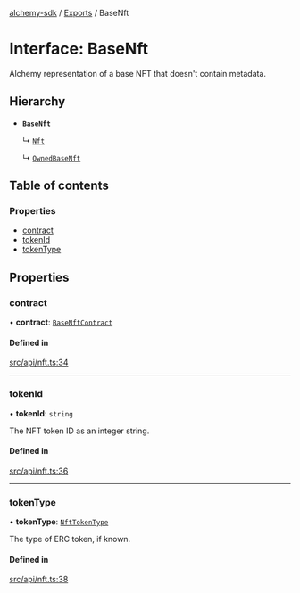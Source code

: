 [alchemy-sdk](../README.md) / [Exports](../modules.md) / BaseNft

# Interface: BaseNft

Alchemy representation of a base NFT that doesn't contain metadata.

## Hierarchy

- **`BaseNft`**

  ↳ [`Nft`](Nft.md)

  ↳ [`OwnedBaseNft`](OwnedBaseNft.md)

## Table of contents

### Properties

- [contract](BaseNft.md#contract)
- [tokenId](BaseNft.md#tokenid)
- [tokenType](BaseNft.md#tokentype)

## Properties

### contract

• **contract**: [`BaseNftContract`](BaseNftContract.md)

#### Defined in

[src/api/nft.ts:34](https://github.com/alchemyplatform/alchemy-sdk-js/blob/145ea50/src/api/nft.ts#L34)

___

### tokenId

• **tokenId**: `string`

The NFT token ID as an integer string.

#### Defined in

[src/api/nft.ts:36](https://github.com/alchemyplatform/alchemy-sdk-js/blob/145ea50/src/api/nft.ts#L36)

___

### tokenType

• **tokenType**: [`NftTokenType`](../enums/NftTokenType.md)

The type of ERC token, if known.

#### Defined in

[src/api/nft.ts:38](https://github.com/alchemyplatform/alchemy-sdk-js/blob/145ea50/src/api/nft.ts#L38)
